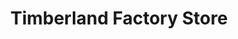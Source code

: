 ---
title: "Timberland Factory Store"
url: /williamsburg/timberland-factory-store/
shop: clothes
---